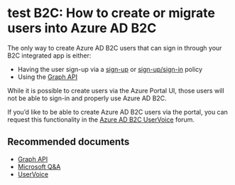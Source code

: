 <properties
  pagetitle="test B2C: How to create or migrate users into Azure AD B2C&#xD;"
  description="Business to Consumer (B2C)/Creating or migrating users into B2C"
  service="microsoft.aad"
  resource="microsoft_aad_iam"
  ms.author="runuguse"
  selfhelptype="Resource"
  supporttopicids="32633321"
  resourcetags="userandgroups_overview,userandgroups_user,userandgroups_group"
  productpesids="14785,16580"
  cloudenvironments="fairfax,mooncake,public,usnat,ussec"
  disableclouds="blackforest"
  articleid="9c3caee9-a539-4c9d-afb9-9a713e01ab49"
  ownershipid="AzureIdentity_B2C" />
# test B2C: How to create or migrate users into Azure AD B2C

The only way to create Azure AD B2C users that can sign in through your B2C integrated app is either:

* Having the user sign-up via a [sign-up](https://docs.microsoft.com/azure/active-directory-b2c/active-directory-b2c-reference-policies#create-a-sign-up-policy) or [sign-up/sign-in](https://docs.microsoft.com/azure/active-directory-b2c/active-directory-b2c-reference-policies#create-a-sign-up-or-sign-in-policy) policy
* Using the [Graph API](https://docs.microsoft.com/azure/active-directory-b2c/active-directory-b2c-devquickstarts-graph-dotnet)

While it is possible to create users via the Azure Portal UI, those users will not be able to sign-in and properly use Azure AD B2C.

If you’d like to be able to create Azure AD B2C users via the portal, you can request this functionality in the [Azure AD B2C UserVoice](https://feedback.azure.com/forums/169401-azure-active-directory/category/160596-b2c) forum.

## **Recommended documents**

* [Graph API](https://docs.microsoft.com/azure/active-directory-b2c/active-directory-b2c-devquickstarts-graph-dotnet)
* [Microsoft Q&A](https://docs.microsoft.com/answers/topics/azure-ad-b2c.html)
* [UserVoice](https://feedback.azure.com/forums/169401-azure-active-directory/category/160596-b2c)